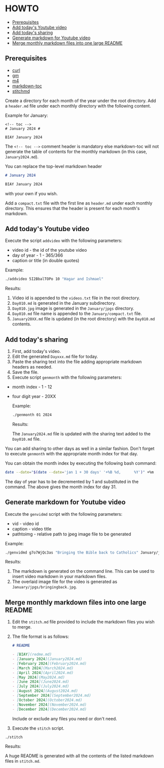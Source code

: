 # HOWTO

<!-- vim-markdown-toc GFM -->

* [Prerequisites](#prerequisites)
* [Add today's Youtube video](#add-todays-youtube-video)
* [Add today's sharing](#add-todays-sharing)
* [Generate markdown for Youtube video](#generate-markdown-for-youtube-video)
* [Merge monthly markdown files into one large README](#merge-monthly-markdown-files-into-one-large-readme)

<!-- vim-markdown-toc -->

## Prerequisites

- [curl](https://curl.se/)
- [gm](http://www.graphicsmagick.org/)
- [m4](https://www.gnu.org/software/m4/)
- [markdown-toc](https://github.com/jonschlinkert/markdown-toc)
- [stitchmd](https://github.com/abhinav/stitchmd)

Create a directory for each month of the year under the root directory.
Add a `header.md` file under each monthly directory with the following content.

Example for January:

```text
<!-- toc -->
# January 2024 #

BIAY January 2024
```

The `<!-- toc -->` comment header is mandatory else markdown-toc will not generate the table of contents
for the monthly markdown (in this case, `January2024.md`).

You can replace the top-level markdown header

```markdown
# January 2024

BIAY January 2024
```

with your own if you wish.

Add a `compact.txt` file with the first line as `header.md` under each monthly directory.
This ensures that the header is present for each month's markdown.

## Add today's Youtube video

Execute the script `addvideo` with the following parameters:

- video id - the id of the youtube video
- day of year - 1 - 365/366
- caption or title (in double quotes)

Example:

```bash
./addvideo 5I2BbalTOPo 10 "Hagar and Ishmael"
```

Results:

1. Video id is appended to the `videos.txt` file in the root directory.
2. `Day010.md` is generated in the January subdirectory.
3. `Day010.jpg` image is generated in the `January/jpgs` directory.
4. `Day010.md` file name is appended to the `January/compact.txt` file.
5. `January20XX.md` file is updated (in the root directory) with the `Day010.md` contents.

## Add today's sharing

1. First, add today's video.
2. Edit the generated `Dayxxx.md` file for today.
3. Paste the sharing text into the file adding appropriate markdown headers as needed.
4. Save the file.
5. Execute script `genmonth` with the following parameters:

- month index - 1 - 12

- four digit year - 20XX

  Example:

  ```bash
  ./genmonth 01 2024
  ```

  Results:

  The `January2024.md` file is updated with the sharing text added to the `Day010.md` file.

You can add sharing to other days as well in a similar fashion.
Don't forget to execute `genmonth` with the appropriate month index for that day.

You can obtain the month index by executing the following bash command:

```bash
date --date="$(date --date='jan 1 + 30 days' '+%B %d,      %Y')" +%m
```

The day of year has to be decremented by 1 and substituted in the command.
The above gives the month index for day 31.

## Generate markdown for Youtube video

Execute the `genvidmd` script with the following parameters:

- vid - video id
- caption - video title
- pathtoimg - relative path to jpeg image file to be generated

Example:

```bash
./genvidmd g7o7WjQc3as "Bringing the Bible back to Catholics" January/jpgs/bringingback.jpg
```

Results:

1. The markdown is generated on the command line. This can be used to insert video markdown in your markdown files.
2. The overlaid image file for the video is generated as `January/jpgs/bringingback.jpg`.

## Merge monthly markdown files into one large README

1. Edit the `stitch.md` file provided to include the markdown files you wish to merge.

2. The file format is as follows:

   ```markdown
   # README

   - [BIAY](redme.md)
   - [January 2024](January2024.md)
   - [February 2024](February2024.md)
   - [March 2024](March2024.md)
   - [April 2024](April2024.md)
   - [May 2024](May2024.md)
   - [June 2024](June2024.md)
   - [July 2024](July2024.md)
   - [August 2024](August2024.md)
   - [September 2024](September2024.md)
   - [October 2024](October2024.md)
   - [November 2024](November2024.md)
   - [December 2024](December2024.md)
   ```

   Include or exclude any files you need or don't need.

3. Execute the `stitch` script.

```bash
./stitch
```

Results:

A huge README is generated with all the contents of the listed markdown files in `stitch.md`.
